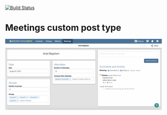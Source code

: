 [![Build Status](https://travis-ci.com/DiscipleTools/disciple-tools-meetings.svg?branch=master)](https://travis-ci.com/DiscipleTools/disciple-tools-meetings)

# Meetings custom post type

![Meetings details record page](./meetings_page.png)
